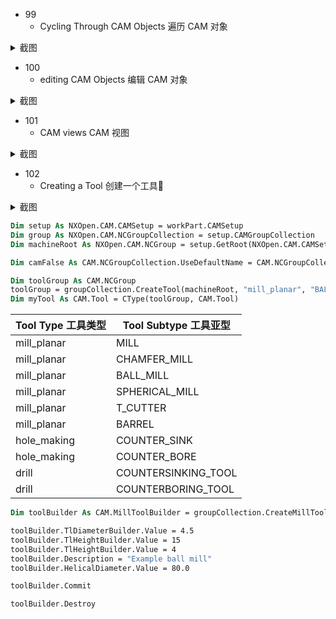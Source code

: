 - 99
  - Cycling Through CAM Objects 遍历 CAM 对象
<details>
<summary> 截图 </summary>

![6531697786983_ pic_hd](https://github.com/ChenxingWang93/Using-NX-Open-to-Improve-Workflows/assets/31954987/96743e54-49c0-4c4f-8893-003a4a25c9af)
</details>


- 100
  - editing CAM Objects 编辑 CAM 对象
<details>
<summary> 截图 </summary>
  
![6541697786989_ pic_hd](https://github.com/ChenxingWang93/Using-NX-Open-to-Improve-Workflows/assets/31954987/7e46ddc2-d639-4427-965b-6f08ce95b085)
</details>


- 101
  - CAM views CAM 视图
<details>
<summary> 截图 </summary>

![6551697786995_ pic_hd](https://github.com/ChenxingWang93/Using-NX-Open-to-Improve-Workflows/assets/31954987/675db386-be45-4e1f-b0c3-a7ea43625835)
</details>


- 102
  - Creating a Tool 创建一个工具🔧
<details>
<summary> 截图 </summary>

![6561697787001_ pic_hd](https://github.com/ChenxingWang93/Using-NX-Open-to-Improve-Workflows/assets/31954987/61d9e88a-6203-4f20-9859-70b86613ee74)
</details>

``` vb
Dim setup As NXOpen.CAM.CAMSetup = workPart.CAMSetup
Dim group As NXOpen.CAM.NCGroupCollection = setup.CAMGroupCollection
Dim machineRoot As NXOpen.CAM.NCGroup = setup.GetRoot(NXOpen.CAM.CAMSetup.View.MachineTool)

Dim camFalse As CAM.NCGroupCollection.UseDefaultName = CAM.NCGroupCollection.UseDefaultName.False

Dim toolGroup As CAM.NCGroup
toolGroup = groupCollection.CreateTool(machineRoot, "mill_planar", "BALL_MILL", camFalse, "T24")
Dim myTool As CAM.Tool = CType(toolGroup, CAM.Tool)
```

|Tool Type 工具类型|Tool Subtype 工具亚型|
|-----------------|-------------------|
|mill_planar      |MILL               |
|mill_planar      |CHAMFER_MILL       |
|mill_planar      |BALL_MILL          |
|mill_planar      |SPHERICAL_MILL     |
|mill_planar      |T_CUTTER           |
|mill_planar      |BARREL             |
|hole_making      |COUNTER_SINK       |
|hole_making      |COUNTER_BORE       |
|drill            |COUNTERSINKING_TOOL|
|drill            |COUNTERBORING_TOOL |

``` vb
Dim toolBuilder As CAM.MillToolBuilder = groupCollection.CreateMillToolBuilder(myTool)

toolBuilder.TlDiameterBuilder.Value = 4.5
toolBuilder.TlHeightBuilder.Value = 15
toolBuilder.TlHeightBuilder.Value = 4
toolBuilder.Description = "Example ball mill"
toolBuilder.HelicalDiameter.Value = 80.0

toolBuilder.Commit

toolBuilder.Destroy
```
